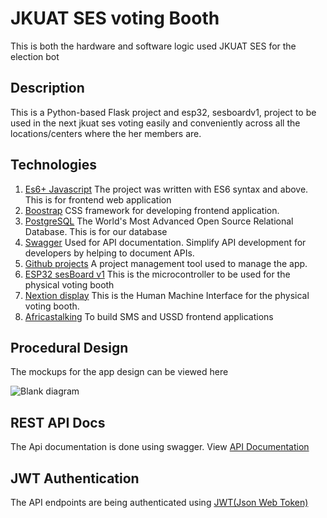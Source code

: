 # JKUAT SES voting Booth

This is both the hardware and software logic used JKUAT SES for the election bot

## Description

This is a Python-based Flask project and esp32, sesboardv1, project to be used in the next jkuat ses voting easily and conveniently across all the locations/centers where the her members are.

## Technologies
1. [Es6+ Javascript](https://www.javascripttutorial.net/es6/) The project was written with ES6 syntax and above. This is for frontend web application
2. [Boostrap](https://getbootstrap.com/) CSS framework for developing frontend application.
3. [PostgreSQL](https://www.postgresql.org/) The World's Most Advanced Open Source Relational Database. This is for our database
4. [Swagger](https://swagger.io/) Used for API documentation. Simplify API development for developers by helping to document APIs.
5. [Github projects](https://github.com/JKUATSES/votingBooth/projects) A project management tool used to manage the app.
6. [ESP32 sesBoard v1](https://github.com/JKUATSES/sesBoardv1) This is the microcontroller to be used for the physical voting booth
7. [Nextion display](https://nextion.tech/) This is the Human Machine Interface for the physical voting booth.
8. [Africastalking](https://developers.africastalking.com/) To build SMS and USSD frontend applications

## Procedural Design
The mockups for the app design can be viewed here

![Blank diagram](https://user-images.githubusercontent.com/28790446/119238242-0ae9ca80-bb4a-11eb-90eb-b89d3ff717b5.jpeg)

## REST API Docs
The Api documentation is done using swagger. View [API Documentation]()

## JWT Authentication
The API endpoints are being authenticated using [JWT(Json Web Token)](https://jwt.io/)


